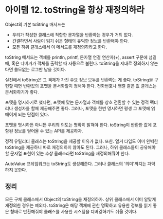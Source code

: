 # 아이템 12. toString을 항상 재정의하라

Object의 기본 toString 매서드는
- 우리가 작성한 클래스에 적합한 문자열을 반환하는 경우가 거의 없다.
- 간결하면서 사람이 읽기 쉬운 형태의 유익한 정보를 반환해야 한다.
- 모든 하위 클래스에서 이 메서드를 재정의하라고 한다.

toString 메서드는 객체를 println, printf, 문자열 연결 연산자(+), assert 구문에 넘길 때,
혹은 디버거가 객체를 출력할 때 자동으로 불린다.
toString을 제대로 정의하지 않는다면 쓸모없는 로그만 남을 것이다.

실전에서 toString은 그 객체가 가진 주요 정보 모두를 반환하는 게 좋다.
toString을 구현할 때면 반환값의 포맷을 문서화할지 정해야 한다. 전화번호나 행렬 같은 값 클래스는 문서화하기가 좋다.

포맷을 명시하기로 했다면, 포맷에 맞는 문자열과 객체를 상호 전환할 수 있는 정적 팩터리나 생성자를 함께 제공해주면 좋다.
그러나, 포맷을 한번 명시하면 평생 그 포맷에 얽매이게 되는 단점이 있다.

포맷을 명시하든 아니든 우리의 의도는 명확히 밝혀야 한다. toString이 반환한 값에 포함된 정보를 얻어올 수 있는 API를 제공하자.

정적 유틸리티 클래스는 toString을 제공할 이유가 없다. 또한. 열거 타입도 이미 완벽한 toString을 제공하니 따로 재정의하지 않아도 된다.
그러나, 하위 클래스들이 공유해야 할 문자열 표현이 있는 추상 클래스라면 toString을 재정의해줘야 한다.

AutoValue 프레임워크는 toString도 생성해준다. 그러나 클래스의 '의미'까지는 파악하지 못한다.

## 정리
모든 구체 클래스에서 Object의 toString을 재정의하자. 상위 클래스에서 이미 알맞게 재정의한 경우는 예외다.
toString은 해당 객체에 관한 명확하고 유용한 정보를 읽기 좋은 형태로 반환해줘야 클래스를 사용한 시스템을 디버깅하기도 쉬울 것이다.
